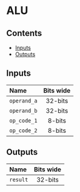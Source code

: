 # ALU #

## Contents
* [Inputs](#inputs)
* [Outputs](#outputs)

## Inputs
|Name|Bits wide|
|:---|:---:|
|```operand_a```|32-bits|
|```operand_b```|32-bits|
|```op_code_1```|8-bits|
|```op_code_2```|8-bits|

## Outputs
|Name|Bits wide|
|:---|:---:|
|```result```|32-bits|
